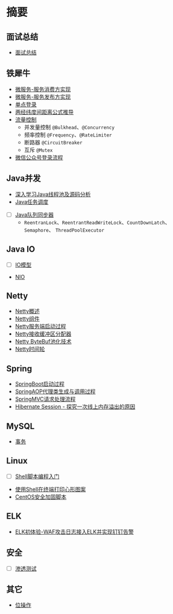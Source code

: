 # 摘要

## 面试总结

* [面试总结](interview-summary.md)

## 铁犀牛
* [微服务-服务消费方实现](/ironrhino/remoting-consumer.md)  
* [微服务-服务发布方实现](/ironrhino/remoting-provider.md)  
* [单点登录](/ironrhino/single-sign-on.md)  
* [两经纬度间距离公式推导](/ironrhino/distance-formula-of-two-coordinates.md)  
* [流量控制](/ironrhino/throttle.md)
    * 并发量控制 `@Bulkhead`、`@Concurrency`
    * 频率控制 `@Frequency`、`@RateLimiter`
    * 断路器 `@CircuitBreaker`
    * 互斥 `@Mutex`
* [微信公众号登录流程](/ironrhino/wechat-login.md)

## Java并发
* [深入学习Java线程池及源码分析](/concurrent/ThreadPoolExecutor.md)  
* [Java任务调度](/concurrent/ScheduledThreadPoolExecutor.md)
* [ ] [Java队列同步器](/concurrent/AbstractQueuedSynchronizer.md)  
    * `ReentranLock`、`ReentrantReadWriteLock`、`CountDownLatch`、`Semaphore`、 `ThreadPoolExecutor`

## Java IO
* [ ] [IO模型](/IO/IO_model.md)
* [NIO](/IO/NIO.md)

## Netty

* [Netty概述](/netty/netty.md)
* [Netty组件](/netty/netty-components.md)
* [Netty服务端启动过程](/netty/netty-startup.md)
* [Netty接收缓冲区分配器](/netty/netty-RecvByteBufAllocator.md)
* [Netty ByteBuf池化技术](/netty/netty-byteBuf-pool.md)
* [Netty时间轮](/netty/netty-hashedWheelTimer.md)

## Spring
* [SpringBoot启动过程](/spring/SpringBoot-Startup.md)
* [SpringAOP代理类生成与调用过程](/spring/SpringAOP-proxy-class-creation-and-invoke.md)
* [SpringMVC请求处理流程](/spring/SpringMVC-request-handle.md)
* [Hibernate Session - 探究一次线上内存溢出的原因](/spring/Hibernate_Session.md)

## MySQL
* [事务](/MySQL/Transaction.md)

## Linux
* [ ] [Shell脚本编程入门](/linux/simple_shell_script.md)
* [使用Shell在终端打印心形图案](/linux/print_a_heart.md)
* [CentOS安全加固脚本](/linux/centos_reinforce.sh)

## ELK
* [ELK初体验-WAF攻击日志接入ELK并实现钉钉告警](/elk/rsyslog-elk-alarm.md)

## 安全
* [ ] [渗透测试](/penetration/penetration_testing.md)

## 其它
* [位操作](bit-operation.md) 
